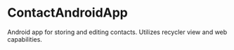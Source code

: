 # ContactAndroidApp

Android app for storing and editing contacts. Utilizes recycler view and web capabilities. 
